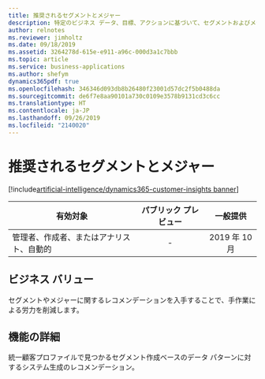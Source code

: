 ```yaml
---
title: 推奨されるセグメントとメジャー
description: 特定のビジネス データ、目標、アクションに基づいて、セグメントおよびメジャーに関する状況に応じたレコメンデーションを提供します。
author: relnotes
ms.reviewer: jimholtz
ms.date: 09/18/2019
ms.assetid: 3264278d-615e-e911-a96c-000d3a1c7bbb
ms.topic: article
ms.service: business-applications
ms.author: shefym
dynamics365pdf: true
ms.openlocfilehash: 346346d093db8b26480f23001d57dc2f5b0488da
ms.sourcegitcommit: de6f7e8aa90101a730c0109e3578b9131cd3c6cc
ms.translationtype: HT
ms.contentlocale: ja-JP
ms.lasthandoff: 09/26/2019
ms.locfileid: "2140020"
---
```

# <a name="recommended-segments-and-measures"></a>推奨されるセグメントとメジャー
[!include[artificial-intelligence/dynamics365-customer-insights banner](../includes/artificial-intelligence/dynamics365-customer-insights.md)]

| 有効対象    |  パブリック プレビュー | 一般提供 | 
| ---------- | :----------: |:----------: |
|管理者、作成者、またはアナリスト、自動的|-| 2019 年 10 月|


## <a name="business-value"></a>ビジネス バリュー
<!-- bv start -->
セグメントやメジャーに関するレコメンデーションを入手することで、手作業による労力を削減します。  

<!-- bv end -->



## <a name="feature-details"></a>機能の詳細
<!--feature detail start -->
統一顧客プロファイルで見つかるセグメント作成ベースのデータ パターンに対するシステム生成のレコメンデーション。
<!--feature detail end -->











